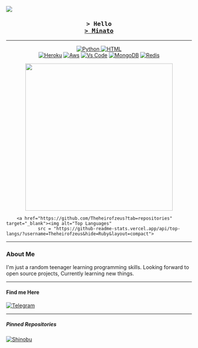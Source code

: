 
<img src="https://gpvc.arturio.dev/Theheirofzeus?v=3" >

<!-- Heading -->
<h3 align="center">
    <samp>
        &gt; Hello<br>
        <a target="_blank" href="https://t.me/xMinatox">&gt; Minato</a>
    </samp>

</h3>
<hr>

<!-- Skills -->
<p align="center">
        <a href="https://github.com/Theheirofzeus?tab=repositories" target="_blank"><img alt="Python" 
                src="https://img.shields.io/badge/-Python-4B8BBE?style=flat-square&logo=Python&logoColor=white"> </a>
        <a href="https://github.com/Theheirofzeus?tab=repositories" target="_blank"><img alt="HTML"
                src="https://img.shields.io/badge/-HTML-E34F26?style=flat-square&logo=HTML5&logoColor=white"></a> 
        <br>
        <a href="https://github.com/Theheirofzeus?tab=repositories" target="_blank"><img alt="Heroku"
                src="https://img.shields.io/badge/-Heroku-purple?style=flat-square&logo=heroku&logoColor=white"></a>
        <a href="https://github.com/Theheirofzeus?tab=repositories" target="_blank"><img alt="Aws"
                src="https://img.shields.io/badge/-AWS-black?style=flat-square&logo=amazon&logoColor=white"></a>
        <a href="https://github.com/Theheirofzeus?tab=repositories" target="_blank"><img alt="Vs Code"
            src="https://img.shields.io/badge/-VsCode-0078d7?style=flat-square&logo=visual%20studio%20code&logoColor=white"></a> 
        <a href="https://github.com/Theheirofzeus?tab=repositories" target="_blank"><img alt="MongoDB"
                src="https://img.shields.io/badge/-Mongodb-4DB33D?style=flat-square&logo=mongodb&logoColor=white"></a>
        <a href="https://github.com/Theheirofzeus?tab=repositories" target="_blank"><img alt="Redis"
                src="https://img.shields.io/badge/-Redis-D82C20?style=flat-square&logo=redis&logoColor=white"></a>
            
<!-- Stats -->
<p align="center">
    <p align="center">
        <img src = "https://github-readme-stats.vercel.app/api?username=Theheirofzeus&show_icons=true&theme=bear&count_private=true&include_all_commits=true&hide_border=true&hide=prs,issues" width = 400> 

        <a href="https://github.com/Theheirofzeus?tab=repositories" target="_blank"><img alt="Top Languages"
                src = "https://github-readme-stats.vercel.app/api/top-langs/?username=Theheirofzeus&hide=Ruby&layout=compact">
</p><hr>


<h3>About Me</h3> 
I'm just a random teenager learning programming skills. Looking forward to open source projects, Currently learning new things.

<hr></hr>
<h4>Find me Here</h4>
<a href="https://t.me/xMinatox" target="_blank"><img alt="Telegram"
        src="https://img.shields.io/badge/-Telegram-blue?style=flat-square&logo=telegram&logoColor=white"></a>

<hr></hr>
<h5>Pinned Repositories</h5>
<a href="https://github.com/theheirofzeus/ShinobuRobot"><img alt="Shinobu"
        src="https://github-readme-stats.vercel.app/api/pin/?username=theheirofzeus&repo=ShinobuRobot"></a>
